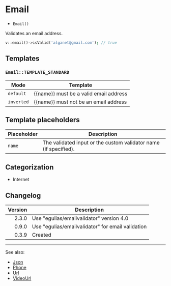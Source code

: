 # Email

- `Email()`

Validates an email address.

```php
v::email()->isValid('alganet@gmail.com'); // true
```



## Templates

### `Email::TEMPLATE_STANDARD`

| Mode       | Template                               |
|------------|----------------------------------------|
| `default`  | {{name}} must be a valid email address |
| `inverted` | {{name}} must not be an email address  |

## Template placeholders

| Placeholder | Description                                                      |
|-------------|------------------------------------------------------------------|
| `name`      | The validated input or the custom validator name (if specified). |

## Categorization

- Internet

## Changelog

| Version | Description                                       |
|--------:|---------------------------------------------------|
|   2.3.0 | Use "egulias/emailvalidator" version 4.0          |
|   0.9.0 | Use "egulias/emailvalidator" for email validation |
|   0.3.9 | Created                                           |

***
See also:

- [Json](Json.md)
- [Phone](Phone.md)
- [Url](Url.md)
- [VideoUrl](VideoUrl.md)
